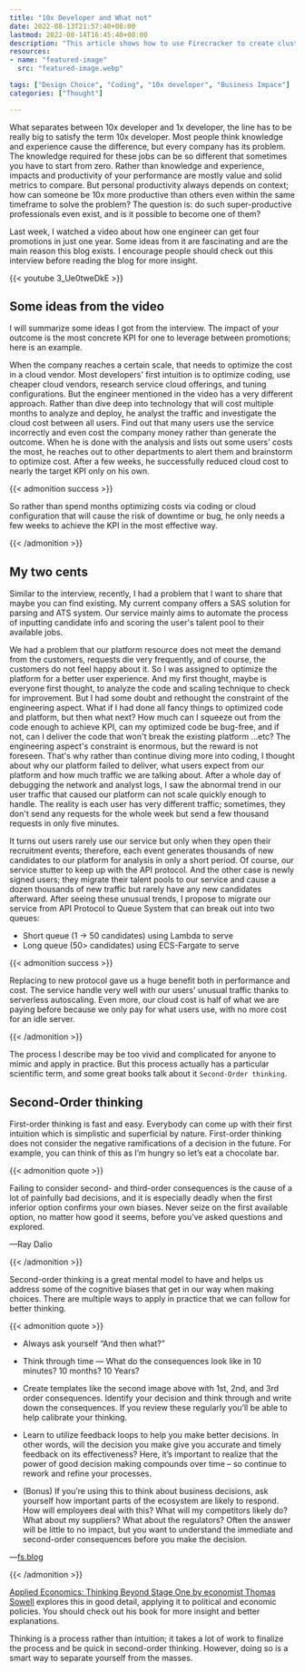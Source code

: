 ```yaml
---
title: "10x Developer and What not"
date: 2022-08-13T21:57:40+08:00
lastmod: 2022-08-14T16:45:40+08:00
description: "This article shows how to use Firecracker to create cluster VMs with container."
resources:
- name: "featured-image"
  src: "featured-image.webp"

tags: ["Design Choice", "Coding", "10x developer", "Business Impace"]
categories: ["Thought"]

---
```


What separates between 10x developer and 1x developer, the line has to be really big to satisfy the term 10x developer. Most people think knowledge and experience cause the difference, but every company has its problem. The knowledge required for these jobs can be so different that sometimes you have to start from zero. Rather than knowledge and experience, impacts and productivity of your performance are mostly value and solid metrics to compare. But personal productivity always depends on context; how can someone be 10x more productive than others even within the same timeframe to solve the problem? The question is: do such super-productive professionals even exist, and is it possible to become one of them?

<!--more-->

Last week, I watched a video about how one engineer can get four promotions in just one year. Some ideas from it are fascinating and are the main reason this blog exists. I encourage people should check out this interview before reading the blog for more insight.

{{< youtube 3_Ue0tweDkE >}}

## Some ideas from the video

I will summarize some ideas I got from the interview. The impact of your outcome is the most concrete KPI for one to leverage between promotions; here is an example.

When the company reaches a certain scale, that needs to optimize the cost in a cloud vendor. Most developers' first intuition is to optimize coding, use cheaper cloud vendors, research service cloud offerings, and tuning configurations. But the engineer mentioned in the video has a very different approach. Rather than dive deep into technology that will cost multiple months to analyze and deploy, he analyst the traffic and investigate the cloud cost between all users. Find out that many users use the service incorrectly and even cost the company money rather than generate the outcome. When he is done with the analysis and lists out some users' costs the most, he reaches out to other departments to alert them and brainstorm to optimize cost. After a few weeks, he successfully reduced cloud cost to nearly the target KPI only on his own.

{{< admonition success >}}

So rather than spend months optimizing costs via coding or cloud configuration that will cause the risk of downtime or bug, he only needs a few weeks to achieve the KPI in the most effective way.

{{< /admonition >}}

## My two cents

Similar to the interview, recently, I had a problem that I want to share that maybe you can find existing. My current company offers a SAS solution for parsing and ATS system. Our service mainly aims to automate the process of inputting candidate info and scoring the user's talent pool to their available jobs.

We had a problem that our platform resource does not meet the demand from the customers, requests die very frequently, and of course, the customers do not feel happy about it. So I was assigned to optimize the platform for a better user experience. And my first thought, maybe is everyone first thought, to analyze the code and scaling technique to check for improvement. But I had some doubt and rethought the constraint of the engineering aspect. What if I had done all fancy things to optimized code and platform, but then what next? How much can I squeeze out from the code enough to achieve KPI, can my optimized code be bug-free, and if not, can I deliver the code that won't break the existing platform ...etc? The engineering aspect's constraint is enormous, but the reward is not foreseen. That's why rather than continue diving more into coding, I thought about why our platform failed to deliver, what users expect from our platform and how much traffic we are talking about. After a whole day of debugging the network and analyst logs, I saw the abnormal trend in our user traffic that caused our platform can not scale quickly enough to handle. The reality is each user has very different traffic; sometimes, they don't send any requests for the whole week but send a few thousand requests in only five minutes.

It turns out users rarely use our service but only when they open their recruitment events; therefore, each event generates thousands of new candidates to our platform for analysis in only a short period. Of course, our service stutter to keep up with the API protocol. And the other case is newly signed users; they migrate their talent pools to our service and cause a dozen thousands of new traffic but rarely have any new candidates afterward. After seeing these unusual trends, I propose to migrate our service from API Protocol to Queue System that can break out into two queues:

- Short queue (1 -> 50 candidates) using Lambda to serve
- Long queue (50> candidates) using ECS-Fargate to serve

{{< admonition success >}}

Replacing to new protocol gave us a huge benefit both in performance and cost. The service handle very well with our users' unusual traffic thanks to serverless autoscaling. Even more, our cloud cost is half of what we are paying before because we only pay for what users use, with no more cost for an idle server.

{{< /admonition >}}

The process I describe may be too vivid and complicated for anyone to mimic and apply in practice. But this process actually has a particular scientific term, and some great books talk about it `Second-Order thinking`.

## Second-Order thinking

First-order thinking is fast and easy. Everybody can come up with their first intuition which is simplistic and superficial by nature. First-order thinking does not consider the negative ramifications of a decision in the future. For example, you can think of this as I’m hungry so let’s eat a chocolate bar.

{{< admonition quote >}}

Failing to consider second- and third-order consequences is the cause of a lot of painfully bad decisions, and it is especially deadly when the first inferior option confirms your own biases. Never seize on the first available option, no matter how good it seems, before you’ve asked questions and explored.

—Ray Dalio

{{< /admonition >}}

Second-order thinking is a great mental model to have and helps us address some of the cognitive biases that get in our way when making choices. There are multiple ways to apply in practice that we can follow for better thinking.

{{< admonition quote >}}

- Always ask yourself “And then what?”

- Think through time — What do the consequences look like in 10 minutes? 10 months? 10 Years?

- Create templates like the second image above with 1st, 2nd, and 3rd order consequences. Identify your decision and think through and write down the consequences. If you review these regularly you’ll be able to help calibrate your thinking.

- Learn to utilize feedback loops to help you make better decisions. In other words, will the decision you make give you accurate and timely feedback on its effectiveness? Here, it’s important to realize that the power of good decision making compounds over time – so continue to rework and refine your processes.

- (Bonus) If you’re using this to think about business decisions, ask yourself how important parts of the ecosystem are likely to respond. How will employees deal with this? What will my competitors likely do? What about my suppliers? What about the regulators? Often the answer will be little to no impact, but you want to understand the immediate and second-order consequences before you make the decision.

—[fs.blog](https://fs.blog/second-order-thinking/)

{{< /admonition >}}

[Applied Economics: Thinking Beyond Stage One by economist Thomas Sowell](https://www.amazon.com/Applied-Economics-Thinking-Beyond-Stage/dp/0465003451) explores this in good detail, applying it to political and economic policies. You should check out his book for more insight and better explanations.

Thinking is a process rather than intuition; it takes a lot of work to finalize the process and be quick in second-order thinking. However, doing so is a smart way to separate yourself from the masses.

